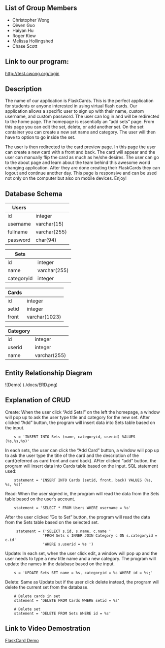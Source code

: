 
## List of Group Members

* Christopher Wong
* Qiwen Guo
* Haiyan Hu
* Roger Kiew
* Melissa Hollingshed
* Chase Scott

## Link to our program:
http://test.cwong.org/login

## Description 

The name of our application is FlaskCards. This is the perfect application for students or anyone interested in using virtual flash cards. Our application allows a specific user to sign up with their name, custom username, and custom password. The user can log in and will be redirected to the home page. The homepage is essentially an “add sets” page. From this page you can edit the set, delete, or add another set. On the set container you can create a new set name and category. The user will then have to option to go inside the set. 

The user is then redirected to the card preview page. In this page the user can create a new card with a front and back. The card will appear and the user can manually flip the card as much as he/she desires.  The user can go to the about page and learn about the team behind this awesome world changing application. After they are done creating their FlaskCards they can logout and continue another day. This page is responsive and can be used not only on the computer but also on mobile devices. Enjoy!


## Database Schema

| Users    |              |
| -----    | ---          |
| id       | integer      |
| username | varchar(15)  |
| fullname | varchar(255) |
| password | char(94)     |

| Sets       |              |
| ----       | ---          |
| id         | integer      |
| name       | varchar(255) |
| categoryid | integer      |

| Cards      |               |
| -----      | ---           |
| id         | integer       |
| setid      | integer       |
| front      | varchar(1023) |

| Category |              |
| -------- | ---          |
| id       | integer      |
| userid   | integer      |
| name     | varchar(255) |

## Entity Relationship Diagram

![Demo]
(./docs/ERD.png)


## Explanation of CRUD

Create: 
	When the user click “Add Sets!” on the left the homepage, a window will pop up to ask the user type title and category for the new set. After clicked “Add” button, the program will insert data into Sets table based on the input.
```
	s = 'INSERT INTO Sets (name, categoryid, userid) VALUES (%s,%s,%s)'
```


In each sets, the user can click the “Add Card” button, a window will pop up to ask the user type the title of the card and the description of the card(referred as card front and card back). AFter clicked “add” button, the program will insert data into Cards table based on the input.
SQL statement used:

```
	statement = 'INSERT INTO Cards (setid, front, back) VALUES (%s, %s, %s)'
```

Read: 
When the user signed in, the program will read the data from the Sets table based on the user’s account.
```
	statement = 'SELECT * FROM Users WHERE username = %s'
```

After the user clicked ”Go to Set” button, the program will read the data from the Sets table based on the selected set.
```
	 statement = ('SELECT s.id, s.name, c.name '
                 'FROM Sets s INNER JOIN Category c ON s.categoryid = c.id'
                 'WHERE s.userid = %s ')
```

Update: 
In each set, when the user click edit, a window will pop up and the user needs to type a new title name and a new category. The program will update the names in the database based on the input.
```
	s = 'UPDATE Sets SET name = %s, categoryid = %s WHERE id = %s;'
```

Delete: 
Same as Update but if the user click delete instead, the program will delete the current set from the database.
```
    # Delete cards in set
    statement = 'DELETE FROM Cards WHERE setid = %s'
    
    # Delete set
    statement = 'DELETE FROM Sets WHERE id = %s'
```


## Link to Video Demostration 
[FlaskCard Demo](https://www.youtube.com/watch?v=E_DU3xXYrSY)



